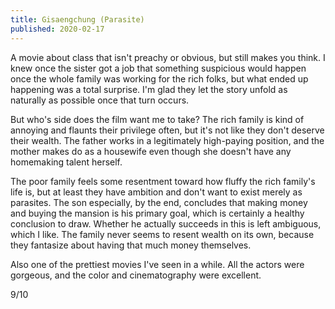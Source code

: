 ```yaml
---
title: Gisaengchung (Parasite)
published: 2020-02-17
---
```


A movie about class that isn't preachy or obvious, but still makes you think. I knew once the sister got a job that something suspicious would happen once the whole family was working for the rich folks, but what ended up happening was a total surprise. I'm glad they let the story unfold as naturally as possible once that turn occurs.

But who's side does the film want me to take? The rich family is kind of annoying and flaunts their privilege often, but it's not like they don't deserve their wealth. The father works in a legitimately high-paying position, and the mother makes do as a housewife even though she doesn't have any homemaking talent herself.

The poor family feels some resentment toward how fluffy the rich family's life is, but at least they have ambition and don't want to exist merely as parasites. The son especially, by the end, concludes that making money and buying the mansion is his primary goal, which is certainly a healthy conclusion to draw. Whether he actually succeeds in this is left ambiguous, which I like. The family never seems to resent wealth on its own, because they fantasize about having that much money themselves.

Also one of the prettiest movies I've seen in a while. All the actors were gorgeous, and the color and cinematography were excellent.

9/10
